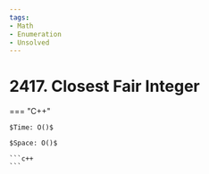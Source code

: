 ```yaml
---
tags:
- Math
- Enumeration
- Unsolved
---
```



# 2417. Closest Fair Integer

=== "C++"

    $Time: O()$

    $Space: O()$

    ```c++
    ```